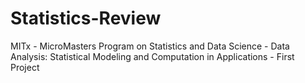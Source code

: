 # Statistics-Review
MITx - MicroMasters Program on Statistics and Data Science - Data Analysis: Statistical Modeling and Computation in Applications - First Project 
